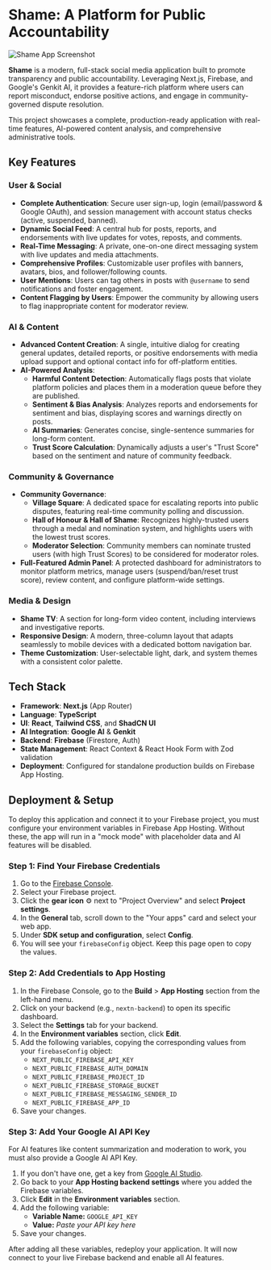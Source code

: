 # Shame: A Platform for Public Accountability

![Shame App Screenshot](https://images.unsplash.com/photo-1531297484001-80022131f5a1?w=1200&h=600&fit=crop)

**Shame** is a modern, full-stack social media application built to promote transparency and public accountability. Leveraging Next.js, Firebase, and Google's Genkit AI, it provides a feature-rich platform where users can report misconduct, endorse positive actions, and engage in community-governed dispute resolution.

This project showcases a complete, production-ready application with real-time features, AI-powered content analysis, and comprehensive administrative tools.

## Key Features

### User & Social
*   **Complete Authentication**: Secure user sign-up, login (email/password & Google OAuth), and session management with account status checks (active, suspended, banned).
*   **Dynamic Social Feed**: A central hub for posts, reports, and endorsements with live updates for votes, reposts, and comments.
*   **Real-Time Messaging**: A private, one-on-one direct messaging system with live updates and media attachments.
*   **Comprehensive Profiles**: Customizable user profiles with banners, avatars, bios, and follower/following counts.
*   **User Mentions**: Users can tag others in posts with `@username` to send notifications and foster engagement.
*   **Content Flagging by Users**: Empower the community by allowing users to flag inappropriate content for moderator review.

### AI & Content
*   **Advanced Content Creation**: A single, intuitive dialog for creating general updates, detailed reports, or positive endorsements with media upload support and optional contact info for off-platform entities.
*   **AI-Powered Analysis**:
    *   **Harmful Content Detection**: Automatically flags posts that violate platform policies and places them in a moderation queue before they are published.
    *   **Sentiment & Bias Analysis**: Analyzes reports and endorsements for sentiment and bias, displaying scores and warnings directly on posts.
    *   **AI Summaries**: Generates concise, single-sentence summaries for long-form content.
    *   **Trust Score Calculation**: Dynamically adjusts a user's "Trust Score" based on the sentiment and nature of community feedback.

### Community & Governance
*   **Community Governance**:
    *   **Village Square**: A dedicated space for escalating reports into public disputes, featuring real-time community polling and discussion.
    *   **Hall of Honour & Hall of Shame**: Recognizes highly-trusted users through a medal and nomination system, and highlights users with the lowest trust scores.
    *   **Moderator Selection**: Community members can nominate trusted users (with high Trust Scores) to be considered for moderator roles.
*   **Full-Featured Admin Panel**: A protected dashboard for administrators to monitor platform metrics, manage users (suspend/ban/reset trust score), review content, and configure platform-wide settings.

### Media & Design
*   **Shame TV**: A section for long-form video content, including interviews and investigative reports.
*   **Responsive Design**: A modern, three-column layout that adapts seamlessly to mobile devices with a dedicated bottom navigation bar.
*   **Theme Customization**: User-selectable light, dark, and system themes with a consistent color palette.

## Tech Stack

-   **Framework**: **Next.js** (App Router)
-   **Language**: **TypeScript**
-   **UI**: **React**, **Tailwind CSS**, and **ShadCN UI**
-   **AI Integration**: **Google AI** & **Genkit**
-   **Backend**: **Firebase** (Firestore, Auth)
-   **State Management**: React Context & React Hook Form with Zod validation
-   **Deployment**: Configured for standalone production builds on Firebase App Hosting.

## Deployment & Setup

To deploy this application and connect it to your Firebase project, you must configure your environment variables in Firebase App Hosting. Without these, the app will run in a "mock mode" with placeholder data and AI features will be disabled.

### Step 1: Find Your Firebase Credentials

1.  Go to the [Firebase Console](https://console.firebase.google.com/).
2.  Select your Firebase project.
3.  Click the **gear icon** ⚙️ next to "Project Overview" and select **Project settings**.
4.  In the **General** tab, scroll down to the "Your apps" card and select your web app.
5.  Under **SDK setup and configuration**, select **Config**.
6.  You will see your `firebaseConfig` object. Keep this page open to copy the values.

### Step 2: Add Credentials to App Hosting

1.  In the Firebase Console, go to the **Build** > **App Hosting** section from the left-hand menu.
2.  Click on your backend (e.g., `nextn-backend`) to open its specific dashboard.
3.  Select the **Settings** tab for your backend.
4.  In the **Environment variables** section, click **Edit**.
5.  Add the following variables, copying the corresponding values from your `firebaseConfig` object:
    *   `NEXT_PUBLIC_FIREBASE_API_KEY`
    *   `NEXT_PUBLIC_FIREBASE_AUTH_DOMAIN`
    *   `NEXT_PUBLIC_FIREBASE_PROJECT_ID`
    *   `NEXT_PUBLIC_FIREBASE_STORAGE_BUCKET`
    *   `NEXT_PUBLIC_FIREBASE_MESSAGING_SENDER_ID`
    *   `NEXT_PUBLIC_FIREBASE_APP_ID`
6.  Save your changes.

### Step 3: Add Your Google AI API Key

For AI features like content summarization and moderation to work, you must also provide a Google AI API Key.

1.  If you don't have one, get a key from [Google AI Studio](https://aistudio.google.com/app/apikey).
2.  Go back to your **App Hosting backend settings** where you added the Firebase variables.
3.  Click **Edit** in the **Environment variables** section.
4.  Add the following variable:
    *   **Variable Name:** `GOOGLE_API_KEY`
    *   **Value:** *Paste your API key here*
5.  Save your changes.

After adding all these variables, redeploy your application. It will now connect to your live Firebase backend and enable all AI features.
